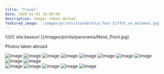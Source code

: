 ```yaml
---
title: 'Travel'
date: 2020-01-01 16:00:00
description: Images taken abroad
featured_image: '/images/prints/standard/La_Tour_Eiffel_en_Automne.jpg'
---
```


![]({{ site.baseurl }}/images/prints/panorama/Neist_Point.jpg)

Photos taken abroad.

<div class="gallery" data-columns="3">
    <img src="{{ site.baseurl }}/images/prints/standard/Chemin_Automnal_de_la_Tour_Eiffel.jpg" alt="image" />
    <img src="{{ site.baseurl }}/images/prints/standard/Galleria_Vittorio_Emanuele_II_di_Giorno.jpg" alt="image" />
    <img src="{{ site.baseurl }}/images/prints/standard/Galleria_Vittorio_Emanuele_II_di_Notte.jpg" alt="image" />
    <img src="{{ site.baseurl }}/images/prints/standard/La_Tour_Eiffel_en_Automne.jpg" alt="image" />
    <img src="{{ site.baseurl }}/images/prints/standard/Première_Lumière_sur_Montmorency.jpg" alt="image" />
    <img src="{{ site.baseurl }}/images/prints/standard/Scapa_Sunrays.jpg" alt="image" />
    <img src="{{ site.baseurl }}/images/prints/standard/Silhouette_du_Québec.jpg" alt="image" />
    <img src="{{ site.baseurl }}/images/prints/standard/Torino_Sunrise.jpg" alt="image" />
    <img src="{{ site.baseurl }}/images/prints/standard/Torre_del_Sacro_Monte_Sunrise.jpg" alt="image" />
    <img src="{{ site.baseurl }}/images/prints/standard/Monte_Bianco_in_the_Valle_di_Cogne.jpg" alt="image" />
</div>
<div class="gallery" data-columns="2">
    <img src="{{ site.baseurl }}/images/prints/panorama/Glacier_du_G%C3%A9ant.jpg" alt="image" />
    <img src="{{ site.baseurl }}/images/prints/panorama/Neist_Point.jpg" alt="image" />
    <img src="{{ site.baseurl }}/images/prints/panorama/Sacro_Monte_Sunrise.jpg" alt="image" />
    <img src="{{ site.baseurl }}/images/prints/panorama/Tutta_Torino.jpg" alt="image" />
    <img src="{{ site.baseurl }}/images/prints/panorama/Valle_D'Aosta.jpg" alt="image" />
</div>
